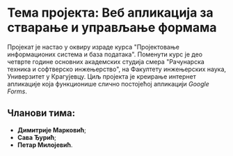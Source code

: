 # Тема пројекта: Веб апликација за стварање и управљање формама
Пројекат је настао у оквиру израде курса "Пројектовање информационих система и база података". Поменути курс је део четврте године основних академских студија смера "Рачунарска техника и софтверско инжењерство", на Факултету инжењерских наука, Универзитет у Крагујевцу.
Циљ пројекта је креирање интернет апликације која функционише слично постојећој апликацији _Google Forms_.

## Чланови тима:
 - __Димитрије Марковић__;
 - __Сава Ђурић__;
 - __Петар Милојевић__.
